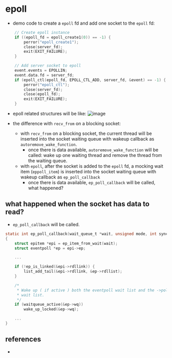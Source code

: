 # epoll
* demo code to create a `epoll` fd and add one socket to the `epoll` fd:
```c
    // Create epoll instance
    if ((epoll_fd = epoll_create1(0)) == -1) {
        perror("epoll_create1");
        close(server_fd);
        exit(EXIT_FAILURE);
    }

    // Add server socket to epoll
    event.events = EPOLLIN;
    event.data.fd = server_fd;
    if (epoll_ctl(epoll_fd, EPOLL_CTL_ADD, server_fd, &event) == -1) {
        perror("epoll_ctl");
        close(server_fd);
        close(epoll_fd);
        exit(EXIT_FAILURE);
    }
```
* epoll related structures will be like:
![image](https://github.com/user-attachments/assets/630a9d55-3096-4fdf-a20f-53e2aba686aa)

* the difference with `recv_from` on a blocking socket:
    * with `recv_from` on a blocking socket, the current thread will be inserted into the socket waiting queue with wakeup callback as `autoremove_wake_function`.
        * once there is data available, `autoremove_wake_function` will be called: wake up one waiting thread and remove the thread from the waiting queue.
    * with `epoll`, after the socket is added to the `epoll` fd, a mocking wait item (`eppoll_item`) is inserted into the socket waiting queue with wakeup callback as `ep_poll_callback`
        * once there is data available, `ep_poll_callback` will be called, what happened?

## what happened when the socket has data to read?
* `ep_poll_callback` will be called.
```c
static int ep_poll_callback(wait_queue_t *wait, unsigned mode, int sync, void *key)
{
	struct epitem *epi = ep_item_from_wait(wait);
	struct eventpoll *ep = epi->ep;

    ...

	if (!ep_is_linked(&epi->rdllink)) {
		list_add_tail(&epi->rdllink, &ep->rdllist);                                // add the
	}

	/*
	 * Wake up ( if active ) both the eventpoll wait list and the ->poll()
	 * wait list.
	 */
	if (waitqueue_active(&ep->wq))
		wake_up_locked(&ep->wq);

    ...
}
```

## references
* 
